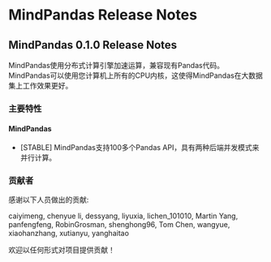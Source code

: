 # MindPandas Release Notes

## MindPandas 0.1.0 Release Notes

MindPandas使用分布式计算引擎加速运算，兼容现有Pandas代码。 MindPandas可以使用您计算机上所有的CPU内核，这使得MindPandas在大数据集上工作效果更好。

### 主要特性

#### MindPandas

- [STABLE] MindPandas支持100多个Pandas API，具有两种后端并发模式来并行计算。

### 贡献者

感谢以下人员做出的贡献:

caiyimeng, chenyue li, dessyang, liyuxia, lichen_101010, Martin Yang, panfengfeng, RobinGrosman, shenghong96, Tom Chen, wangyue, xiaohanzhang, xutianyu, yanghaitao

欢迎以任何形式对项目提供贡献！